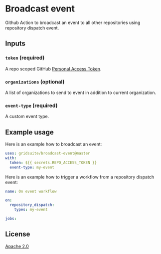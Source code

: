 # Broadcast event

Github Action to broadcast an event to all other repositories using repository dispatch event.

## Inputs

### `token` (**required**)

 A repo scoped GitHub [Personal Access Token](https://help.github.com/en/github/authenticating-to-github/creating-a-personal-access-token-for-the-command-line).

### `organizations` (**optional**)

A list of organizations to send to event in addition to current organization.

### `event-type` (**required**)

A custom event type.

## Example usage

Here is an example how to broadcast an event:

```yaml
uses: gridsuite/broadcast-event@master
with:
  token: ${{ secrets.REPO_ACCESS_TOKEN }}
  event-type: my-event
```

Here is an example how to trigger a workflow from a repository dispatch event:

```yaml
name: On event workflow

on:
  repository_dispatch:
    types: my-event

jobs:
```
## License

[Apache 2.0](https://github.com/gridsuite/broadcast-event/blob/master/LICENSE)
